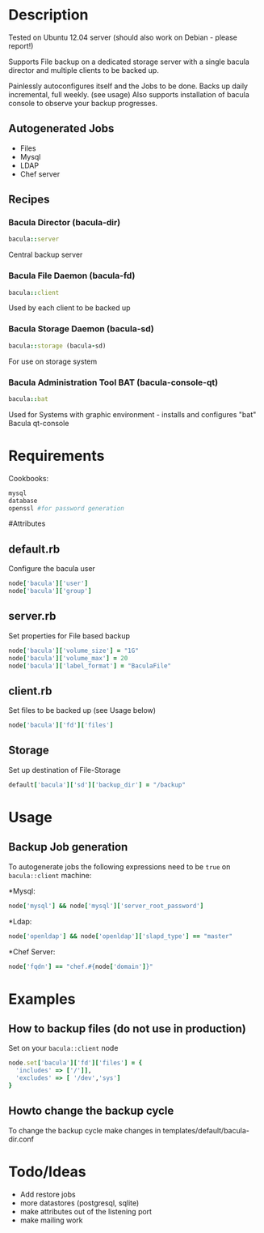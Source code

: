 # Description

Tested on Ubuntu 12.04 server (should also work on Debian - please report!)

Supports File backup on a dedicated storage server with a single bacula director and multiple clients to be backed up.

Painlessly autoconfigures itself and the Jobs to be done.
Backs up daily incremental, full weekly. (see usage)
Also supports installation of bacula console to observe your backup progresses.

## Autogenerated Jobs

- Files
- Mysql
- LDAP
- Chef server


## Recipes
### Bacula Director (bacula-dir)
```ruby
bacula::server 
```
Central backup server 

### Bacula File Daemon (bacula-fd)
```ruby
bacula::client
```
Used by each client to be backed up

### Bacula Storage Daemon (bacula-sd)
```ruby
bacula::storage (bacula-sd)
```
For use on storage system

### Bacula Administration Tool BAT (bacula-console-qt)
```ruby
bacula::bat
```
Used for Systems with graphic environment - installs and configures "bat" Bacula qt-console

# Requirements

Cookbooks:
```ruby
mysql
database
openssl #for password generation
```

#Attributes

## default.rb
Configure the bacula user
```ruby
node['bacula']['user']
node['bacula']['group']
```

## server.rb
Set properties for File based backup
```ruby
node['bacula']['volume_size'] = "1G"
node['bacula']['volume_max'] = 20
node['bacula']['label_format'] = "BaculaFile"
```

## client.rb
Set files to be backed up (see Usage below)
```ruby
node['bacula']['fd']['files']
```

## Storage
Set up destination of File-Storage
```ruby
default['bacula']['sd']['backup_dir'] = "/backup"
```

# Usage


## Backup Job generation

To autogenerate jobs the following expressions need to be ```true``` on ```bacula::client``` machine:

*Mysql:
```ruby
node['mysql'] && node['mysql']['server_root_password']
```

*Ldap:
```ruby
node['openldap'] && node['openldap']['slapd_type'] == "master"
```

*Chef Server:
```ruby
node['fqdn'] == "chef.#{node['domain']}"
```

# Examples

## How to backup files (do not use in production)
Set on your ```bacula::client``` node
```ruby
node.set['bacula']['fd']['files'] = {
  'includes' => ['/']],
  'excludes' => [ '/dev','sys']
}
```


## Howto change the backup cycle
To change the backup cycle make changes in templates/default/bacula-dir.conf


# Todo/Ideas
- Add restore jobs
- more datastores (postgresql, sqlite)
- make attributes out of the listening port
- make mailing work
